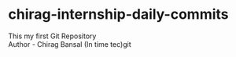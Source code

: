 # chirag-internship-daily-commits
This my first Git Repository
<br>
Author - Chirag Bansal (In time tec)git
